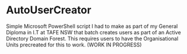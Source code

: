 # AutoUserCreator

Simple Microsoft PowerShell script I had to make as part of my General Diploma in I.T at TAFE NSW that batch creates users as part of an Active Directory Domain Forest. This requires users to have the Organisational Units precreated for this to work. (WORK IN PROGRESS)
